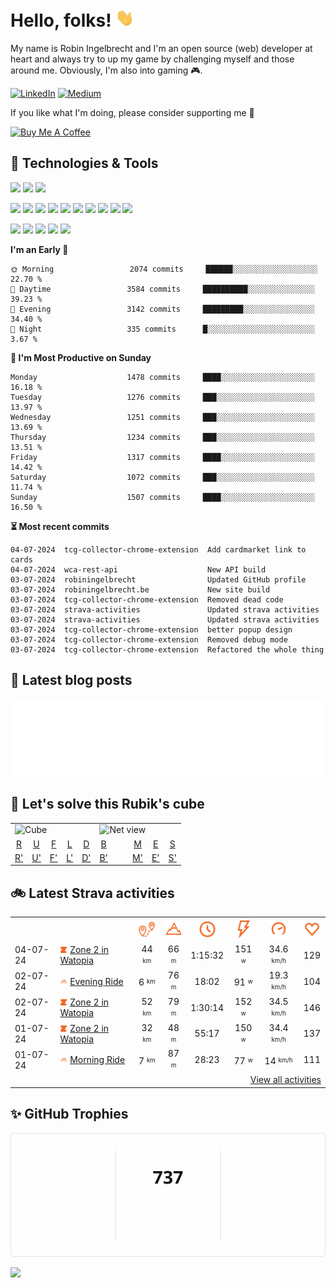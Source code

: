 # Hello, folks! <img src="https://raw.githubusercontent.com/robiningelbrecht/robiningelbrecht/master/wave.gif" width="30">
 
My name is Robin Ingelbrecht and I'm an open source (web) developer at heart and always try to up my game by challenging myself and those around me.
Obviously, I'm also into gaming 🎮.

[![LinkedIn](https://img.shields.io/badge/LinkedIn-0D61B8?style=flat&logo=linkedin&logoColor=white&color=0D61B8)](https://linkedin.com/in/robin-ingelbrecht) 
[![Medium](https://img.shields.io/badge/Medium-2bbc8a?style=flat&logo=medium&logoColor=white&color=2bbc8a)](https://ingelbrechtrobin.medium.com/) 

If you like what I'm doing, please consider supporting me 🙏

<a href="https://www.buymeacoffee.com/ingelbrecht" target="_blank"><img src="https://cdn.buymeacoffee.com/buttons/v2/default-yellow.png" alt="Buy Me A Coffee" style="height: 40px !important;" ></a>

## :wrench: Technologies & Tools
![](https://img.shields.io/badge/OS-Linux-informational?style=flat&logo=linux&logoColor=white&color=2bbc8a)
![](https://img.shields.io/badge/OS-Macos-informational?style=flat&logo=macos&logoColor=white&color=2bbc8a)
![](https://img.shields.io/badge/Editor-phpstorm-informational?style=flat&logo=phpstorm&logoColor=white&color=2bbc8a)

![](https://img.shields.io/badge/Code-Php-informational?style=flat&logo=php&logoColor=white&color=2bbc8a)
![](https://img.shields.io/badge/Framework-Symfony-informational?style=flat&logo=symfony&logoColor=white&color=2bbc8a)
![](https://img.shields.io/badge/Framework-Drupal-informational?style=flat&logo=drupal&logoColor=white&color=2bbc8a)
![](https://img.shields.io/badge/Framework-Laravel-informational?style=flat&logo=laravel&logoColor=white&color=2bbc8a)
![](https://img.shields.io/badge/Code-Python-informational?style=flat&logo=python&logoColor=white&color=2bbc8a)
![](https://img.shields.io/badge/Code-JavaScript-informational?style=flat&logo=javascript&logoColor=white&color=2bbc8a)
![](https://img.shields.io/badge/Code-css3-informational?style=flat&logo=css3&logoColor=white&color=2bbc8a)
![](https://img.shields.io/badge/Code-html5-informational?style=flat&logo=html5&logoColor=white&color=2bbc8a)
![](https://img.shields.io/badge/Code-chart.js-informational?style=flat&logo=chartdotjs&logoColor=white&color=2bbc8a)
![](https://img.shields.io/badge/Shell-Bash-informational?style=flat&logo=gnu-bash&logoColor=white&color=2bbc8a)

![](https://img.shields.io/badge/Tools-MySQL-informational?style=flat&logo=mysql&logoColor=white&color=2bbc8a)
![](https://img.shields.io/badge/Tools-MariaDB-informational?style=flat&logo=mariadb&logoColor=white&color=2bbc8a)
![](https://img.shields.io/badge/Tools-RabbitMQ-informational?style=flat&logo=rabbitmq&logoColor=white&color=2bbc8a)
![](https://img.shields.io/badge/Devops-Docker-informational?style=flat&logo=docker&logoColor=white&color=2bbc8a)
![](https://img.shields.io/badge/GitHub-continuous%20integration-informational?style=flat&logo=github%20actions&logoColor=white&color=2bbc8a)

<!--START_SECTION:commits-per-day-time-->
**I&#039;m an Early 🐤**

```text
🌞 Morning                 2074 commits     ██████░░░░░░░░░░░░░░░░░░░   22.70 %
🌆 Daytime                 3584 commits     ██████████░░░░░░░░░░░░░░░   39.23 %
🌃 Evening                 3142 commits     █████████░░░░░░░░░░░░░░░░   34.40 %
🌙 Night                   335 commits      █░░░░░░░░░░░░░░░░░░░░░░░░   3.67 %
```
<!--END_SECTION:commits-per-day-time-->

<!--START_SECTION:commits-per-weekday-->
**📅 I&#039;m Most Productive on Sunday**

```text
Monday                    1478 commits     ████░░░░░░░░░░░░░░░░░░░░░   16.18 %
Tuesday                   1276 commits     ███░░░░░░░░░░░░░░░░░░░░░░   13.97 %
Wednesday                 1251 commits     ███░░░░░░░░░░░░░░░░░░░░░░   13.69 %
Thursday                  1234 commits     ███░░░░░░░░░░░░░░░░░░░░░░   13.51 %
Friday                    1317 commits     ████░░░░░░░░░░░░░░░░░░░░░   14.42 %
Saturday                  1072 commits     ███░░░░░░░░░░░░░░░░░░░░░░   11.74 %
Sunday                    1507 commits     ████░░░░░░░░░░░░░░░░░░░░░   16.50 %
```
<!--END_SECTION:commits-per-weekday-->

<!--START_SECTION:most-recent-commits-->
**⏳ Most recent commits**
                                        
```text
04-07-2024  tcg-collector-chrome-extension  Add cardmarket link to cards
04-07-2024  wca-rest-api                    New API build
03-07-2024  robiningelbrecht                Updated GitHub profile
03-07-2024  robiningelbrecht.be             New site build
03-07-2024  tcg-collector-chrome-extension  Removed dead code
03-07-2024  strava-activities               Updated strava activities
03-07-2024  strava-activities               Updated strava activities
03-07-2024  tcg-collector-chrome-extension  better popup design
03-07-2024  tcg-collector-chrome-extension  Removed debug mode
03-07-2024  tcg-collector-chrome-extension  Refactored the whole thing
```
<!--END_SECTION:most-recent-commits-->

## :pencil: Latest blog posts

<a target="_blank" href="https://ingelbrechtrobin.medium.com/"><img src="assets/medium-blog-posts.svg" /></a>

## :jigsaw: Let's solve this Rubik's cube

<table>
  <tr>
    <td colspan="5">
      <img src="https://puzzle-generator.robiningelbrecht.be/github-game/cube" alt="Cube" />
    </td>
    <td colspan="5">
      <img src="https://puzzle-generator.robiningelbrecht.be/github-game/cube?view=net" alt="Net view" />
    </td>
  </tr>
  <tr>
    <td align="center">
      <a href="https://puzzle-generator.robiningelbrecht.be/github-game/turn/R">R</a>
    </td>
    <td align="center">
      <a href="https://puzzle-generator.robiningelbrecht.be/github-game/turn/U">U</a>
    </td>
    <td align="center">
      <a href="https://puzzle-generator.robiningelbrecht.be/github-game/turn/F">F</a>
    </td>
    <td align="center">
      <a href="https://puzzle-generator.robiningelbrecht.be/github-game/turn/L">L</a>
    </td>
    <td align="center">
      <a href="https://puzzle-generator.robiningelbrecht.be/github-game/turn/D">D</a>
    </td>
    <td align="center">
      <a href="https://puzzle-generator.robiningelbrecht.be/github-game/turn/B">B</a>
    </td>
    <td>
       &nbsp; &nbsp;
    </td>
    <td align="center">
      <a href="https://puzzle-generator.robiningelbrecht.be/github-game/turn/M">M</a>
    </td>
    <td align="center">
      <a href="https://puzzle-generator.robiningelbrecht.be/github-game/turn/E">E</a>
    </td>
    <td align="center">
      <a href="https://puzzle-generator.robiningelbrecht.be/github-game/turn/S">S</a>
    </td>
  </tr>
  <tr>
    <td align="center">
      <a href="https://puzzle-generator.robiningelbrecht.be/github-game/turn/R&#039;">R&#039;</a>
    </td>
    <td align="center">
      <a href="https://puzzle-generator.robiningelbrecht.be/github-game/turn/U&#039;">U&#039;</a>
    </td>
    <td align="center">
      <a href="https://puzzle-generator.robiningelbrecht.be/github-game/turn/F&#039;">F&#039;</a>
    </td>
    <td align="center">
      <a href="https://puzzle-generator.robiningelbrecht.be/github-game/turn/L&#039;">L&#039;</a>
    </td>
    <td align="center">
      <a href="https://puzzle-generator.robiningelbrecht.be/github-game/turn/D&#039;">D&#039;</a>
    </td>
    <td align="center">
      <a href="https://puzzle-generator.robiningelbrecht.be/github-game/turn/B&#039;">B&#039;</a>
    </td>
     <td>
      &nbsp; &nbsp;
    </td>
    <td align="center">
      <a href="https://puzzle-generator.robiningelbrecht.be/github-game/turn/M&#039;">M&#039;</a>
    </td>
    <td align="center">
      <a href="https://puzzle-generator.robiningelbrecht.be/github-game/turn/E&#039;">E&#039;</a>
    </td>
    <td align="center">
      <a href="https://puzzle-generator.robiningelbrecht.be/github-game/turn/S&#039;">S&#039;</a>
    </td>
  </tr>
</table>

## :bike: Latest Strava activities

<!--START_SECTION:strava-activities-->
<table>
    <tr>
        <th></th>
        <th></th>
        <th align="center"><img src="https://raw.githubusercontent.com/robiningelbrecht/strava-activities/master/public/distance.svg" width="30" alt="distance" title="distance"/></th>
        <th align="center"><img src="https://raw.githubusercontent.com/robiningelbrecht/strava-activities/master/public/elevation.svg" width="30" alt="elevation" title="elevation"/></th>
        <th align="center"><img src="https://raw.githubusercontent.com/robiningelbrecht/strava-activities/master/public/time.svg" width="30" alt="time" title="time"/></th>
        <th align="center"><img src="https://raw.githubusercontent.com/robiningelbrecht/strava-activities/master/public/average-watt.svg" width="30" alt="average watts" title="average watts"/></th>
        <th align="center"><img src="https://raw.githubusercontent.com/robiningelbrecht/strava-activities/master/public/average-speed.svg" width="30" alt="average speed" title="average speed"/></th>
        <th align="center"><img src="https://raw.githubusercontent.com/robiningelbrecht/strava-activities/master/public/heart-rate.svg" width="30" alt="average heart rate" title="average heart rate"/></th>
    </tr>
            <tr>
            <td>04-07-24</td>
            <td>
                                <img src="https://raw.githubusercontent.com/robiningelbrecht/strava-activities/master/public/activity-virtual-ride-zwift.svg" width="12" alt="Zone 2 in Watopia" title="Zone 2 in Watopia"/>
<a href="https://www.strava.com/activities/11808386650" title="Kcal: 653 | Gear: None ">Zone 2 in Watopia</a>
            </td>
            <td align="center">44 <sup><sub>km</sub></sup></td>
            <td align="center">66 <sup><sub>m</sub></sup></td>
            <td align="center">1:15:32</td>
            <td align="center">151 <sup><sub>w</sub></sup></td>
            <td align="center">34.6 <sup><sub>km/h</sub></sup></td>
            <td align="center">129</td>
        </tr>
            <tr>
            <td>02-07-24</td>
            <td>
                <img src="https://raw.githubusercontent.com/robiningelbrecht/strava-activities/master/public/activity-ride.svg" width="12" alt="Evening Ride" title="Evening Ride"/>
<a href="https://www.strava.com/activities/11796073851" title="Kcal: 90 | Gear: None ">Evening Ride</a>
            </td>
            <td align="center">6 <sup><sub>km</sub></sup></td>
            <td align="center">76 <sup><sub>m</sub></sup></td>
            <td align="center">18:02</td>
            <td align="center">91 <sup><sub>w</sub></sup></td>
            <td align="center">19.3 <sup><sub>km/h</sub></sup></td>
            <td align="center">104</td>
        </tr>
            <tr>
            <td>02-07-24</td>
            <td>
                                <img src="https://raw.githubusercontent.com/robiningelbrecht/strava-activities/master/public/activity-virtual-ride-zwift.svg" width="12" alt="Zone 2 in Watopia" title="Zone 2 in Watopia"/>
<a href="https://www.strava.com/activities/11791137824" title="Kcal: 786 | Gear: None ">Zone 2 in Watopia</a>
            </td>
            <td align="center">52 <sup><sub>km</sub></sup></td>
            <td align="center">79 <sup><sub>m</sub></sup></td>
            <td align="center">1:30:14</td>
            <td align="center">152 <sup><sub>w</sub></sup></td>
            <td align="center">34.5 <sup><sub>km/h</sub></sup></td>
            <td align="center">146</td>
        </tr>
            <tr>
            <td>01-07-24</td>
            <td>
                                <img src="https://raw.githubusercontent.com/robiningelbrecht/strava-activities/master/public/activity-virtual-ride-zwift.svg" width="12" alt="Zone 2 in Watopia" title="Zone 2 in Watopia"/>
<a href="https://www.strava.com/activities/11783675073" title="Kcal: 476 | Gear: None ">Zone 2 in Watopia</a>
            </td>
            <td align="center">32 <sup><sub>km</sub></sup></td>
            <td align="center">48 <sup><sub>m</sub></sup></td>
            <td align="center">55:17</td>
            <td align="center">150 <sup><sub>w</sub></sup></td>
            <td align="center">34.4 <sup><sub>km/h</sub></sup></td>
            <td align="center">137</td>
        </tr>
            <tr>
            <td>01-07-24</td>
            <td>
                <img src="https://raw.githubusercontent.com/robiningelbrecht/strava-activities/master/public/activity-ride.svg" width="12" alt="Morning Ride" title="Morning Ride"/>
<a href="https://www.strava.com/activities/11785125815" title="Kcal: 238 | Gear: None ">Morning Ride</a>
            </td>
            <td align="center">7 <sup><sub>km</sub></sup></td>
            <td align="center">87 <sup><sub>m</sub></sup></td>
            <td align="center">28:23</td>
            <td align="center">77 <sup><sub>w</sub></sup></td>
            <td align="center">14 <sup><sub>km/h</sub></sup></td>
            <td align="center">111</td>
        </tr>
                <tr>
            <td colspan="8" align="right"><a href="https://github.com/robiningelbrecht/strava-activities#activities">View all activities</a></td>
        </tr>
    </table>

<!--END_SECTION:strava-activities-->

 ## :sparkles: GitHub Trophies

<img src="assets/github-streak-stats.svg"  alt="Robin Ingelbrecht's streak stats"/>

![](https://github-profile-trophy.vercel.app/?username=robiningelbrecht&theme=chalk&no-frame=false&no-bg=true&margin-w=4)
